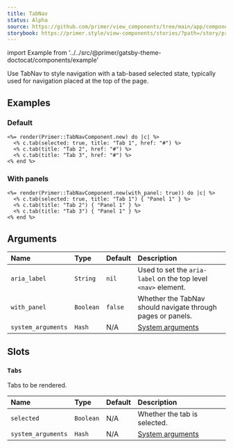 ```yaml
---
title: TabNav
status: Alpha
source: https://github.com/primer/view_components/tree/main/app/components/primer/tab_nav_component.rb
storybook: https://primer.style/view-components/stories/?path=/story/primer-tab-nav-component
---
```


import Example from '../../src/@primer/gatsby-theme-doctocat/components/example'

<!-- Warning: AUTO-GENERATED file, do not edit. Add code comments to your Ruby instead <3 -->

Use TabNav to style navigation with a tab-based selected state, typically used for navigation placed at the top of the page.

## Examples

### Default

<Example src="<div class='tabnav '>  <nav role='tablist' aria-label='' class='tabnav-tabs'>      <a title='Tab 1' href='#' role='tab' aria-current='page' class='tabnav-tab '></a>      <a title='Tab 2' href='#' role='tab' class='tabnav-tab '></a>      <a title='Tab 3' href='#' role='tab' class='tabnav-tab '></a>  </nav ></div>" />

```erb
<%= render(Primer::TabNavComponent.new) do |c| %>
  <% c.tab(selected: true, title: "Tab 1", href: "#") %>
  <% c.tab(title: "Tab 2", href: "#") %>
  <% c.tab(title: "Tab 3", href: "#") %>
<% end %>
```

### With panels

<Example src="<tab-container class='tabnav '>  <nav role='tablist' aria-label='' class='tabnav-tabs'>      <button title='Tab 1' role='tab' type='button' aria-selected='true' class='tabnav-tab '>Panel 1</button>      <button title='Tab 2' role='tab' type='button' class='tabnav-tab '>Panel 1</button>      <button title='Tab 3' role='tab' type='button' class='tabnav-tab '>Panel 1</button>  </nav >                  </tab-container>" />

```erb
<%= render(Primer::TabNavComponent.new(with_panel: true)) do |c| %>
  <% c.tab(selected: true, title: "Tab 1") { "Panel 1" } %>
  <% c.tab(title: "Tab 2") { "Panel 1" } %>
  <% c.tab(title: "Tab 3") { "Panel 1" } %>
<% end %>
```

## Arguments

| Name | Type | Default | Description |
| :- | :- | :- | :- |
| `aria_label` | `String` | `nil` | Used to set the `aria-label` on the top level `<nav>` element. |
| `with_panel` | `Boolean` | `false` | Whether the TabNav should navigate through pages or panels. |
| `system_arguments` | `Hash` | N/A | [System arguments](/system-arguments) |

## Slots

### `Tabs`

Tabs to be rendered.

| Name | Type | Default | Description |
| :- | :- | :- | :- |
| `selected` | `Boolean` | N/A | Whether the tab is selected. |
| `system_arguments` | `Hash` | N/A | [System arguments](/system-arguments) |

